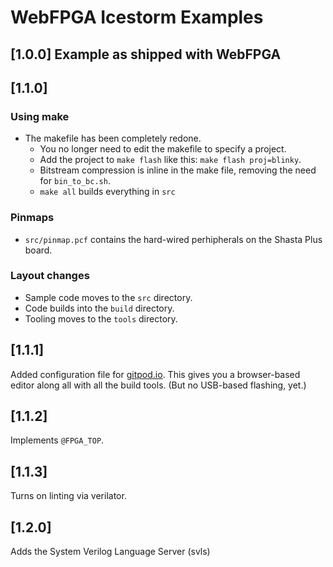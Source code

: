 # WebFPGA Icestorm Examples

## [1.0.0] Example as shipped with WebFPGA

## [1.1.0] 

### Using make

* The makefile has been completely redone. 
	* You no longer need to edit the makefile to specify a project. 
	* Add the project to `make flash`  like this: `make flash proj=blinky`.
	* Bitstream compression is inline in the make file, removing the need for `bin_to_bc.sh`.
	* `make all` builds everything in `src`

### Pinmaps

* `src/pinmap.pcf` contains the hard-wired perhipherals on the Shasta Plus board. 

### Layout changes
* Sample code moves to the `src` directory.
* Code builds into the `build` directory.
* Tooling moves to the `tools` directory. 

## [1.1.1]

Added configuration file for [gitpod.io](https://gitpod.io). This gives you a browser-based editor 
along all with all the build tools. (But no USB-based flashing, yet.)

## [1.1.2]

Implements `@FPGA_TOP`.

## [1.1.3]

Turns on linting via verilator.

## [1.2.0]

Adds the System Verilog Language Server (svls)
